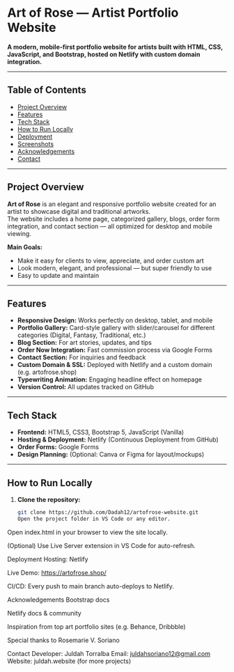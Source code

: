 # Art of Rose — Artist Portfolio Website

**A modern, mobile-first portfolio website for artists built with HTML, CSS, JavaScript, and Bootstrap, hosted on Netlify with custom domain integration.**

---

## Table of Contents

- [Project Overview](#project-overview)
- [Features](#features)
- [Tech Stack](#tech-stack)
- [How to Run Locally](#how-to-run-locally)
- [Deployment](#deployment)
- [Screenshots](#screenshots)
- [Acknowledgements](#acknowledgements)
- [Contact](#contact)

---

## Project Overview

**Art of Rose** is an elegant and responsive portfolio website created for an artist to showcase digital and traditional artworks.  
The website includes a home page, categorized gallery, blogs, order form integration, and contact section — all optimized for desktop and mobile viewing.

**Main Goals:**

- Make it easy for clients to view, appreciate, and order custom art
- Look modern, elegant, and professional — but super friendly to use
- Easy to update and maintain

---

## Features

- **Responsive Design:** Works perfectly on desktop, tablet, and mobile
- **Portfolio Gallery:** Card-style gallery with slider/carousel for different categories (Digital, Fantasy, Traditional, etc.)
- **Blog Section:** For art stories, updates, and tips
- **Order Now Integration:** Fast commission process via Google Forms
- **Contact Section:** For inquiries and feedback
- **Custom Domain & SSL:** Deployed with Netlify and a custom domain (e.g. artofrose.shop)
- **Typewriting Animation:** Engaging headline effect on homepage
- **Version Control:** All updates tracked on GitHub

---

## Tech Stack

- **Frontend:** HTML5, CSS3, Bootstrap 5, JavaScript (Vanilla)
- **Hosting & Deployment:** Netlify (Continuous Deployment from GitHub)
- **Order Forms:** Google Forms
- **Design Planning:** (Optional: Canva or Figma for layout/mockups)

---

## How to Run Locally

1. **Clone the repository:**
   ```sh
   git clone https://github.com/Dadah12/artofrose-website.git
   Open the project folder in VS Code or any editor.
   ```

Open index.html in your browser to view the site locally.

(Optional) Use Live Server extension in VS Code for auto-refresh.

Deployment
Hosting: Netlify

Live Demo: https://artofrose.shop/

CI/CD: Every push to main branch auto-deploys to Netlify.

Acknowledgements
Bootstrap docs

Netlify docs & community

Inspiration from top art portfolio sites (e.g. Behance, Dribbble)

Special thanks to Rosemarie V. Soriano

Contact
Developer: Juldah Torralba
Email: juldahsoriano12@gmail.com
Website: juldah.website (for more projects)
